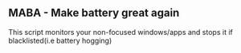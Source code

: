 ## MABA - Make battery great again

This script monitors your non-focused windows/apps and stops it if blacklisted(i.e battery hogging)
